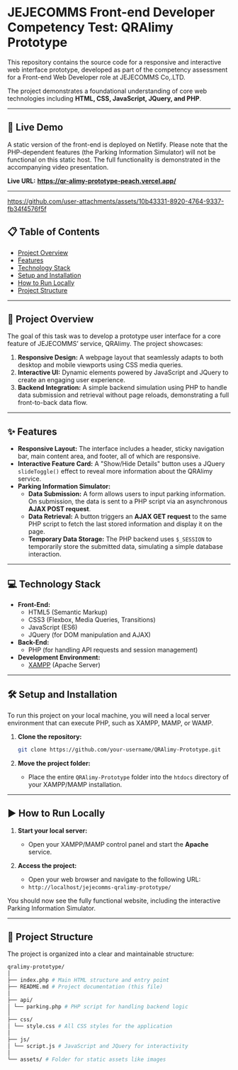 # JEJECOMMS Front-end Developer Competency Test: QRAlimy Prototype

This repository contains the source code for a responsive and interactive web interface prototype, developed as part of the competency assessment for a Front-end Web Developer role at JEJECOMMS Co,.LTD.

The project demonstrates a foundational understanding of core web technologies including **HTML, CSS, JavaScript, JQuery, and PHP**.

---

## 🚀 Live Demo

A static version of the front-end is deployed on Netlify. Please note that the PHP-dependent features (the Parking Information Simulator) will not be functional on this static host. The full functionality is demonstrated in the accompanying video presentation.

**Live URL:** **https://qr-alimy-prototype-peach.vercel.app/**

---

https://github.com/user-attachments/assets/10b43331-8920-4764-9337-fb34f4576f5f

## 📋 Table of Contents

- [Project Overview](#-project-overview)
- [Features](#-features)
- [Technology Stack](#-technology-stack)
- [Setup and Installation](#-setup-and-installation)
- [How to Run Locally](#-how-to-run-locally)
- [Project Structure](#-project-structure)

---

## 📝 Project Overview

The goal of this task was to develop a prototype user interface for a core feature of JEJECOMMS’ service, QRAlimy. The project showcases:

1.  **Responsive Design:** A webpage layout that seamlessly adapts to both desktop and mobile viewports using CSS media queries.
2.  **Interactive UI:** Dynamic elements powered by JavaScript and JQuery to create an engaging user experience.
3.  **Backend Integration:** A simple backend simulation using PHP to handle data submission and retrieval without page reloads, demonstrating a full front-to-back data flow.

---

## ✨ Features

-   **Responsive Layout:** The interface includes a header, sticky navigation bar, main content area, and footer, all of which are responsive.
-   **Interactive Feature Card:** A "Show/Hide Details" button uses a JQuery `slideToggle()` effect to reveal more information about the QRAlimy service.
-   **Parking Information Simulator:**
    -   **Data Submission:** A form allows users to input parking information. On submission, the data is sent to a PHP script via an asynchronous **AJAX POST request**.
    -   **Data Retrieval:** A button triggers an **AJAX GET request** to the same PHP script to fetch the last stored information and display it on the page.
    -   **Temporary Data Storage:** The PHP backend uses `$_SESSION` to temporarily store the submitted data, simulating a simple database interaction.

---

## 💻 Technology Stack

-   **Front-End:**
    -   HTML5 (Semantic Markup)
    -   CSS3 (Flexbox, Media Queries, Transitions)
    -   JavaScript (ES6)
    -   JQuery (for DOM manipulation and AJAX)
-   **Back-End:**
    -   PHP (for handling API requests and session management)
-   **Development Environment:**
    -   [XAMPP](https://www.apachefriends.org/index.html) (Apache Server)

---

## 🛠️ Setup and Installation

To run this project on your local machine, you will need a local server environment that can execute PHP, such as XAMPP, MAMP, or WAMP.

1.  **Clone the repository:**
    ```bash
    git clone https://github.com/your-username/QRAlimy-Prototype.git
    ```

2.  **Move the project folder:**
    -   Place the entire `QRAlimy-Prototype` folder into the `htdocs` directory of your XAMPP/MAMP installation.

---

## ▶️ How to Run Locally

1.  **Start your local server:**
    -   Open your XAMPP/MAMP control panel and start the **Apache** service.

2.  **Access the project:**
    -   Open your web browser and navigate to the following URL:
    -   `http://localhost/jejecomms-qralimy-prototype/`

You should now see the fully functional website, including the interactive Parking Information Simulator.

---

## 📁 Project Structure

The project is organized into a clear and maintainable structure:
```bash
qralimy-prototype/
│
├── index.php # Main HTML structure and entry point
├── README.md # Project documentation (this file)
│
├── api/
│ └── parking.php # PHP script for handling backend logic
│
├── css/
│ └── style.css # All CSS styles for the application
│
├── js/
│ └── script.js # JavaScript and JQuery for interactivity
│
└── assets/ # Folder for static assets like images
```
